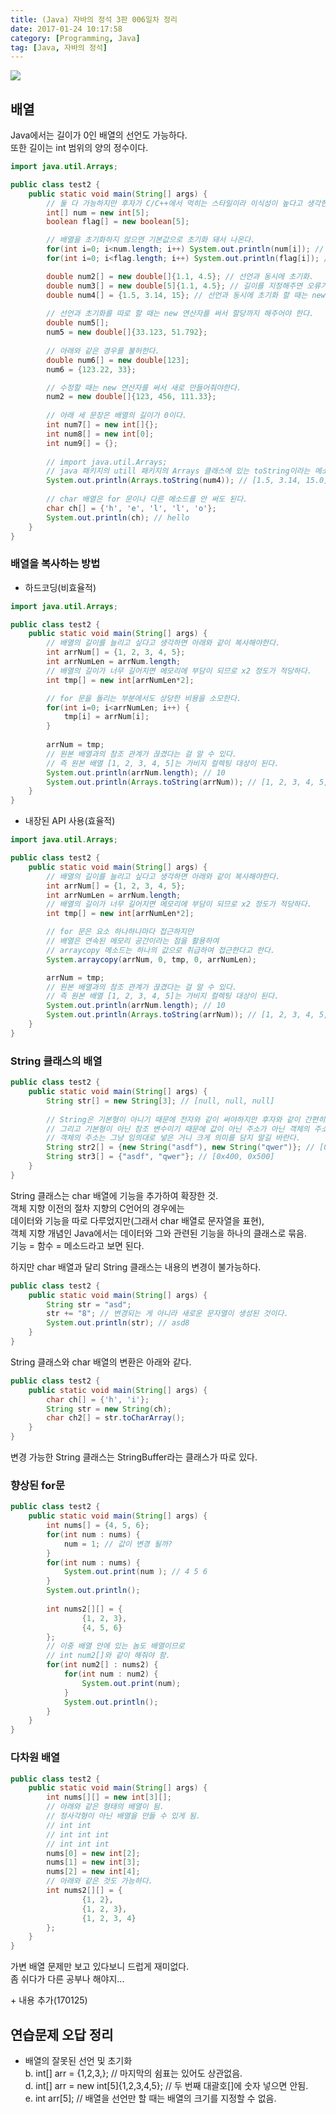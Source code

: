 ```yaml
---
title: (Java) 자바의 정석 3판 006일차 정리
date: 2017-01-24 10:17:58
category: [Programming, Java]
tag: [Java, 자바의 정석]
---
```

![](thumb.png)

## 배열
Java에서는 길이가 0인 배열의 선언도 가능하다.  
또한 길이는 int 범위의 양의 정수이다.  
```java
import java.util.Arrays;

public class test2 {
    public static void main(String[] args) {
        // 둘 다 가능하지만 후자가 C/C++에서 먹히는 스타일이라 이식성이 높다고 생각한다.
        int[] num = new int[5];
        boolean flag[] = new boolean[5];

        // 배열을 초기화하지 않으면 기본값으로 초기화 돼서 나온다.
        for(int i=0; i<num.length; i++) System.out.println(num[i]); // 0
        for(int i=0; i<flag.length; i++) System.out.println(flag[i]); // false

        double num2[] = new double[]{1.1, 4.5}; // 선언과 동시에 초기화.
        double num3[] = new double[5]{1.1, 4.5}; // 길이를 지정해주면 오류가 난다.
        double num4[] = {1.5, 3.14, 15}; // 선언과 동시에 초기화 할 때는 new 연산자를 뺄 수 있다.
        
        // 선언과 초기화를 따로 할 때는 new 연산자를 써서 할당까지 해주어야 한다.
        double num5[];
        num5 = new double[]{33.123, 51.792};
        
        // 아래와 같은 경우를 불허한다.
        double num6[] = new double[123];
        num6 = {123.22, 33};

        // 수정할 때는 new 연산자를 써서 새로 만들어줘야한다.
        num2 = new double[]{123, 456, 111.33};
        
        // 아래 세 문장은 배열의 길이가 0이다.
        int num7[] = new int[]{};
        int num8[] = new int[0];
        int num9[] = {};
        
        // import java.util.Arrays;
        // java 패키지의 utill 패키지의 Arrays 클래스에 있는 toString이라는 메소드를 쓴다.
        System.out.println(Arrays.toString(num4)); // [1.5, 3.14, 15.0]
        
        // char 배열은 for 문이나 다른 메소드를 안 써도 된다.
        char ch[] = {'h', 'e', 'l', 'l', 'o'};
        System.out.println(ch); // hello
    }
}
```

### 배열을 복사하는 방법
* 하드코딩(비효율적)  
```java
import java.util.Arrays;

public class test2 {
    public static void main(String[] args) {
        // 배열의 길이를 늘리고 싶다고 생각하면 아래와 같이 복사해야한다.
        int arrNum[] = {1, 2, 3, 4, 5};
        int arrNumLen = arrNum.length;
        // 배열의 길이가 너무 길어지면 메모리에 부담이 되므로 x2 정도가 적당하다.
        int tmp[] = new int[arrNumLen*2];

        // for 문을 돌리는 부분에서도 상당한 비용을 소모한다.
        for(int i=0; i<arrNumLen; i++) {
            tmp[i] = arrNum[i];
        }
        
        arrNum = tmp;
        // 원본 배열과의 참조 관계가 끊겼다는 걸 알 수 있다.
        // 즉 원본 배열 [1, 2, 3, 4, 5]는 가비지 컬렉팅 대상이 된다.
        System.out.println(arrNum.length); // 10
        System.out.println(Arrays.toString(arrNum)); // [1, 2, 3, 4, 5, 0, 0, 0, 0, 0]
    }
}
```

* 내장된 API 사용(효율적)  
```java
import java.util.Arrays;

public class test2 {
    public static void main(String[] args) {
        // 배열의 길이를 늘리고 싶다고 생각하면 아래와 같이 복사해야한다.
        int arrNum[] = {1, 2, 3, 4, 5};
        int arrNumLen = arrNum.length;
        // 배열의 길이가 너무 길어지면 메모리에 부담이 되므로 x2 정도가 적당하다.
        int tmp[] = new int[arrNumLen*2];

        // for 문은 요소 하나하나마다 접근하지만
        // 배열은 연속된 메모리 공간이라는 점을 활용하여
        // arraycopy 메소드는 하나의 값으로 취급하여 접근한다고 한다.
        System.arraycopy(arrNum, 0, tmp, 0, arrNumLen);

        arrNum = tmp;
        // 원본 배열과의 참조 관계가 끊겼다는 걸 알 수 있다.
        // 즉 원본 배열 [1, 2, 3, 4, 5]는 가비지 컬렉팅 대상이 된다.
        System.out.println(arrNum.length); // 10
        System.out.println(Arrays.toString(arrNum)); // [1, 2, 3, 4, 5, 0, 0, 0, 0, 0]
    }
}
```

### String 클래스의 배열
```java
public class test2 {
    public static void main(String[] args) {
        String str[] = new String[3]; // [null, null, null]
        
        // String은 기본형이 아니기 때문에 전자와 같이 써야하지만 후자와 같이 간편히 쓰는 걸 허용한다.
        // 그리고 기본형이 아닌 참조 변수이기 때문에 값이 아닌 주소가 아닌 객체의 주소가 담겨있다.
        // 객체의 주소는 그냥 임의대로 넣은 거니 크게 의미를 담지 말길 바란다.
        String str2[] = {new String("asdf"), new String("qwer")}; // [0x100, 0x200]
        String str3[] = {"asdf", "qwer"}; // [0x400, 0x500]
    }
}
```

String 클래스는 char 배열에 기능을 추가하여 확장한 것.  
객체 지향 이전의 절차 지향의 C언어의 경우에는  
데이터와 기능을 따로 다루었지만(그래서 char 배열로 문자열을 표현),  
객체 지향 개념인 Java에서는 데이터와 그와 관련된 기능을 하나의 클래스로 묶음.  
기능 = 함수 = 메소드라고 보면 된다.  

하지만 char 배열과 달리 String 클래스는 내용의 변경이 불가능하다.
```java
public class test2 {
    public static void main(String[] args) {
        String str = "asd";
        str += "8"; // 변경되는 게 아니라 새로운 문자열이 생성된 것이다.
        System.out.println(str); // asd8
    }
}
```

String 클래스와 char 배열의 변환은 아래와 같다.  
```java
public class test2 {
    public static void main(String[] args) {
        char ch[] = {'h', 'i'};
        String str = new String(ch);
        char ch2[] = str.toCharArray();
    }
}
```

변경 가능한 String 클래스는 StringBuffer라는 클래스가 따로 있다.

### 향상된 for문
```java
public class test2 {
    public static void main(String[] args) {
        int nums[] = {4, 5, 6};
        for(int num : nums) {
            num = 1; // 값이 변경 될까?
        }
        for(int num : nums) {
            System.out.print(num ); // 4 5 6
        }
        System.out.println();
        
        int nums2[][] = {
                {1, 2, 3},
                {4, 5, 6}
        };
        // 이중 배열 안에 있는 놈도 배열이므로
        // int num2[]와 같이 해줘야 함.
        for(int num2[] : nums2) {
            for(int num : num2) {
                System.out.print(num);
            }
            System.out.println();
        }
    }
}
```

### 다차원 배열
```java
public class test2 {
    public static void main(String[] args) {
        int nums[][] = new int[3][];
        // 아래와 같은 형태의 배열이 됨.
        // 정사각형이 아닌 배열을 만들 수 있게 됨.
        // int int
        // int int int
        // int int int
        nums[0] = new int[2];
        nums[1] = new int[3];
        nums[2] = new int[4];
        // 아래와 같은 것도 가능하다.
        int nums2[][] = {
                {1, 2},
                {1, 2, 3},
                {1, 2, 3, 4}
        };
    }
}
```

가변 배열 문제만 보고 있다보니 드럽게 재미없다.  
좀 쉬다가 다른 공부나 해야지...

\+ 내용 추가(170125)
## 연습문제 오답 정리
* 배열의 잘못된 선언 및 초기화  
b. int[] arr = {1,2,3,}; // 마지막의 쉼표는 있어도 상관없음.  
d. int[] arr = new int[5]{1,2,3,4,5}; // 두 번째 대괄호[]에 숫자 넣으면 안됨.  
e. int arr[5]; // 배열을 선언만 할 때는 배열의 크기를 지정할 수 없음.
